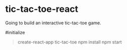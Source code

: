 # tic-tac-toe-react
Going to build an interactive tic-tac-toe game.

#initialize 
> create-react-app tic-tac-toe
> npm install
> npm start
